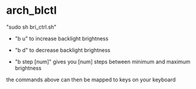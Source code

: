 # arch_blctl
 

"sudo sh bri_ctrl.sh"
 
 
* "b u" to increase backlight brightness

* "b d" to decrease backlight brightness

* "b step [num]" gives you [num] steps between minimum and maximum brightness

 
the commands above can then be mapped to keys on your keyboard
